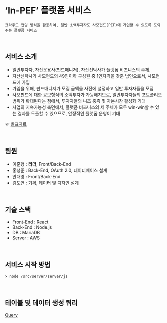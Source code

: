 ‘In-PEF’ 플랫폼 서비스
===
`크라우드 펀딩 방식을 활용하여, 일반 소액투자자도 사모펀드(PEF)에 가입할 수 있도록 도와주는 플랫폼 서비스`

<br>

서비스 소개
---
- 일반투자자, 자산운용사(펀드매니저), 자산신탁사가 플랫폼 비즈니스의 주체.
- 자산신탁사가 사모펀드의 49인이하 구성원 중 1인자격을 갖춘 법인으로서, 사모펀드에 가입
- 가입을 위해, 펀드매니저가 모집 금액을 사전에 설정하고 일반 투자자들을 모집
- 사모펀드에 대한 공모형식의 소액투자가 가능해지므로, 일반투자자들의 포트폴리오 범위가 확대된다는 점에서, 투자자들의 니즈 충족 및 자본시장 활성화 기대
- 사업의 지속가능성 측면에서, 플랫폼 비즈니스의 세 주체가 모두 win-win할 수 있는 결과를 도출할 수 있으므로, 안정적인 플랫폼 운영이 기대

☞ [발표자료](https://github.com/dyan03/Koscom-Hackathon-fin/blob/master/Presentation.pdf)

<br>

팀원
---
- 이준형 : <b>리더</b>, Front/Back-End
- 홍성준 : Back-End, OAuth 2.0, 데이터베이스 설계
- 안대영 : Front/Back-End
- 김도연 : 기획, 데이터 및 디자인 설계

<br>

기술 스택
---
- Front-End : React
- Back-End : Node.js
- DB : MariaDB
- Server : AWS

<br>

서비스 시작 방법
---
`> node /src/server/server/js`

<br>

테이블 및 데이터 생성 쿼리
---
[Query](https://github.com/dyan03/Koscom-Hackathon-fin/blob/master/Query.txt)
